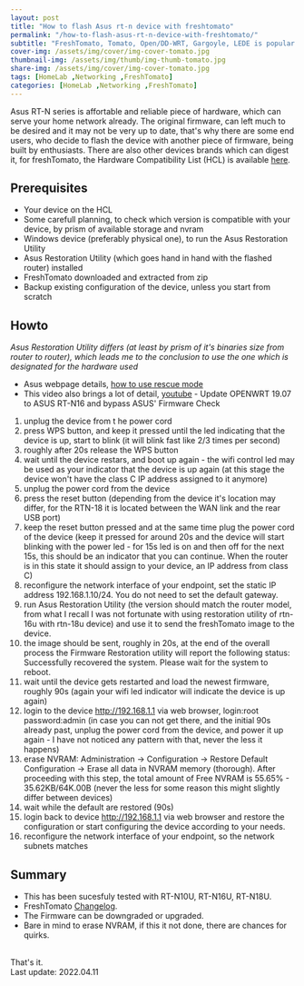 ```yaml
---
layout: post
title: "How to flash Asus rt-n device with freshtomato"
permalink: "/how-to-flash-asus-rt-n-device-with-freshtomato/"
subtitle: "FreshTomato, Tomato, Open/DD-WRT, Gargoyle, LEDE is popular alternative for SOHO"
cover-img: /assets/img/cover/img-cover-tomato.jpg
thumbnail-img: /assets/img/thumb/img-thumb-tomato.jpg
share-img: /assets/img/cover/img-cover-tomato.jpg
tags: [HomeLab ,Networking ,FreshTomato]
categories: [HomeLab ,Networking ,FreshTomato]
---
```

Asus RT-N series is affortable and reliable piece of hardware, which can serve your home network already. The original firmware, can left much to be desired and it may not be very up to date, that's why there are some end users, who decide to flash the device with another piece of firmware, being built by enthusiasts. There are also other devices brands which can digest it, for freshTomato, the Hardware Compatibility List (HCL) is available [here](https://wiki.freshtomato.org/doku.php/hardware_compatibility).

## Prerequisites
+ Your device on the HCL
+ Some carefull planning, to check which version is compatible with your device, by prism of available storage and nvram
+ Windows device (preferably physical one), to run the Asus Restoration Utility
+ Asus Restoration Utility (which goes hand in hand with the flashed router) installed
+ FreshTomato downloaded and extracted from zip
+ Backup existing configuration of the device, unless you start from scratch

## Howto
*Asus Restoration Utility differs (at least by prism of it's binaries size from router to router), which leads me to the conclusion to use the one which is designated for the hardware used*

+ Asus webpage details, [how to use rescue mode](https://www.asus.com/en/support/FAQ/1000814/)
+ This video also brings a lot of detail, [youtube](https://www.youtube.com/watch?v=_b039vim0Jk) - Update OPENWRT 19.07 to ASUS RT-N16 and bypass ASUS' Firmware Check

1. unplug the device from t he power cord
2. press WPS button, and keep it pressed until the led indicating that the device is up, start to blink (it will blink fast like 2/3 times per second)
3. roughly after 20s release the WPS button
4. wait until the device restars, and boot up again - the wifi control led may be used as your indicator that the device is up again (at this stage the device won't have the class C IP address assigned to it anymore)
5. unplug the power cord from the device
6. press the reset button (depending from the device it's location may differ, for the RTN-18 it is located between the WAN link and the rear USB port)
7. keep the reset button pressed and at the same time plug the power cord of the device (keep it pressed for around 20s and the device will start blinking with the power led - for 15s led is on and then off for the next 15s, this should be an indicator that you can continue. When the router is in this state it should assign to your device, an IP address from class C)
8. reconfigure the network interface of your endpoint, set the static IP address 192.168.1.10/24. You do not need to set the default gateway.
9. run Asus Restoration Utility (the version should match the router model, from what I recall I was not fortunate with using restoration utility of rtn-16u with rtn-18u device) and use it to send the freshTomato image to the device.
10. the image should be sent, roughly in 20s, at the end of the overall process the Firmware Restoration utility will report the following status: Successfully recovered the system. Please wait for the system to reboot.
11. wait until the device gets restarted and load the newest firmware, roughly 90s (again your wifi led indicator will indicate the device is up again)
12. login to the device http://192.168.1.1 via web browser, login:root password:admin (in case you can not get there, and the initial 90s already past, unplug the power cord from the device, and power it up again - I have not noticed any pattern with that, never the less it happens)
13. erase NVRAM: Administration -> Configuration -> Restore Default Configuration -> Erase all data in NVRAM memory (thorough). After proceeding with this step, the total amount of Free NVRAM is 55.65% - 35.62KB/64K.00B (never the less for some reason this might slightly differ between devices)
14. wait while the default are restored (90s)
15. login back to device http://192.168.1.1 via web browser and restore the configuration or start configuring the device according to your needs.
16. reconfigure the network interface of your endpoint, so the network subnets matches

## Summary
+ This has been sucesfuly tested with RT-N10U, RT-N16U, RT-N18U.
+ FreshTomato [Changelog](https://bitbucket.org/pedro311/freshtomato-arm/src/arm-master/CHANGELOG).
+ The Firmware can be downgraded or upgraded.
+ Bare in mind to erase NVRAM, if this it not done, there are chances for quirks.
<br>
That's it.<br>
Last update: 2022.04.11